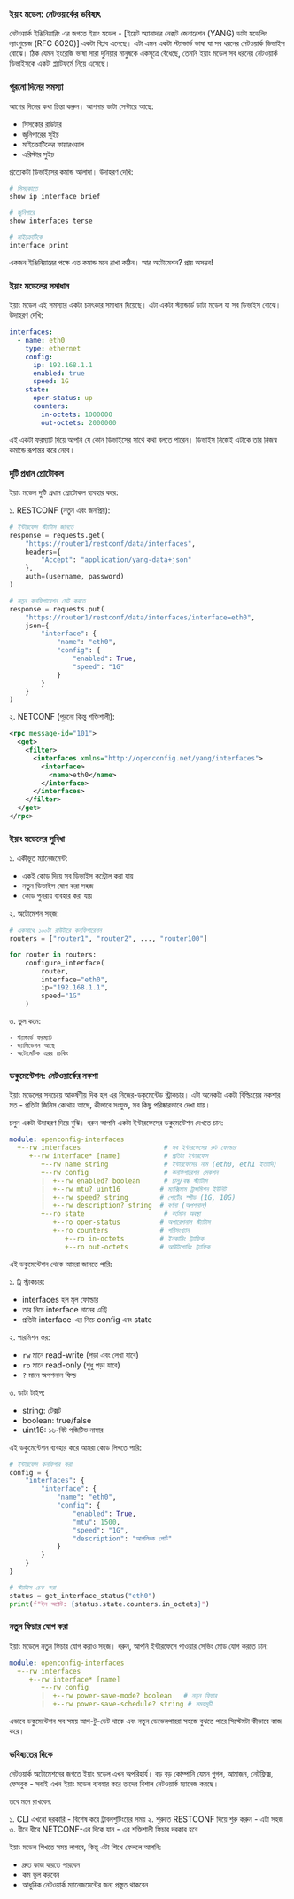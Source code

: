 ### ইয়াং মডেল: নেটওয়ার্কের ভবিষ্যৎ

নেটওয়ার্ক ইঞ্জিনিয়ারিং এর জগতে ইয়াং মডেল - [ইয়েট অ্যানাদার নেক্সট জেনারেশন (YANG) ডাটা মডেলিং ল্যাংগুয়েজ (RFC 6020)] একটা বিপ্লব এনেছে। এটা এমন একটা স্ট্যান্ডার্ড ভাষা যা সব ধরনের নেটওয়ার্ক ডিভাইস বোঝে। ঠিক যেমন ইংরেজি ভাষা সারা দুনিয়ার মানুষকে একসূত্রে বেঁধেছে, তেমনি ইয়াং মডেল সব ধরনের নেটওয়ার্ক ডিভাইসকে একটা প্ল্যাটফর্মে নিয়ে এসেছে।

### পুরনো দিনের সমস্যা

আগের দিনের কথা চিন্তা করুন। আপনার ডাটা সেন্টারে আছে:

- সিসকোর রাউটার
- জুনিপারের সুইচ
- মাইক্রোটিকের ফায়ারওয়াল
- এরিস্টার সুইচ

প্রত্যেকটা ডিভাইসের কমান্ড আলাদা। উদাহরণ দেখি:

```bash
# সিসকোতে
show ip interface brief

# জুনিপারে
show interfaces terse

# মাইক্রোটিকে
interface print
```

একজন ইঞ্জিনিয়ারের পক্ষে এত কমান্ড মনে রাখা কঠিন। আর অটোমেশন? প্রায় অসম্ভব!

### ইয়াং মডেলের সমাধান

ইয়াং মডেল এই সমস্যার একটা চমৎকার সমাধান দিয়েছে। এটা একটা স্ট্যান্ডার্ড ডাটা মডেল যা সব ডিভাইস বোঝে। উদাহরণ দেখি:

```yaml
interfaces:
  - name: eth0
    type: ethernet
    config:
      ip: 192.168.1.1
      enabled: true
      speed: 1G
    state:
      oper-status: up
      counters:
        in-octets: 1000000
        out-octets: 2000000
```

এই একটা ফরম্যাট দিয়ে আপনি যে কোন ডিভাইসের সাথে কথা বলতে পারেন। ডিভাইস নিজেই এটাকে তার নিজস্ব কমান্ডে রূপান্তর করে নেবে।

### দুটি প্রধান প্রোটোকল

ইয়াং মডেল দুটি প্রধান প্রোটোকল ব্যবহার করে:

১. RESTCONF (নতুন এবং জনপ্রিয়):
```python
# ইন্টারফেস স্ট্যাটাস জানতে
response = requests.get(
    "https://router1/restconf/data/interfaces",
    headers={
        "Accept": "application/yang-data+json"
    },
    auth=(username, password)
)

# নতুন কনফিগারেশন সেট করতে
response = requests.put(
    "https://router1/restconf/data/interfaces/interface=eth0",
    json={
        "interface": {
            "name": "eth0",
            "config": {
                "enabled": True,
                "speed": "1G"
            }
        }
    }
)
```

২. NETCONF (পুরনো কিন্তু শক্তিশালী):
```xml
<rpc message-id="101">
  <get>
    <filter>
      <interfaces xmlns="http://openconfig.net/yang/interfaces">
        <interface>
          <name>eth0</name>
        </interface>
      </interfaces>
    </filter>
  </get>
</rpc>
```

### ইয়াং মডেলের সুবিধা

১. একীভূত ম্যানেজমেন্ট:

  - একই কোড দিয়ে সব ডিভাইস কন্ট্রোল করা যায়
  - নতুন ডিভাইস যোগ করা সহজ
  - কোড পুনরায় ব্যবহার করা যায়

২. অটোমেশন সহজ:
```python
# একসাথে ১০০টা রাউটারে কনফিগারেশন
routers = ["router1", "router2", ..., "router100"]

for router in routers:
    configure_interface(
        router,
        interface="eth0",
        ip="192.168.1.1",
        speed="1G"
    )
```

৩. ভুল কমে:

    - স্ট্যান্ডার্ড ফরম্যাট
    - ভ্যালিডেশন আছে
    - অটোমেটিক এরর চেকিং

### ডকুমেন্টেশন: নেটওয়ার্কের নকশা

ইয়াং মডেলের সবচেয়ে আকর্ষণীয় দিক হল এর নিজের-ডকুমেন্টেড স্ট্রাকচার। এটা অনেকটা একটা বিল্ডিংয়ের নকশার মত - প্রতিটা জিনিস কোথায় আছে, কীভাবে সংযুক্ত, সব কিছু পরিষ্কারভাবে দেখা যায়।

চলুন একটা উদাহরণ দিয়ে বুঝি। ধরুন আপনি একটা ইন্টারফেসের ডকুমেন্টেশন দেখতে চান:

```yaml
module: openconfig-interfaces
  +--rw interfaces                     # সব ইন্টারফেসের রুট ফোল্ডার
     +--rw interface* [name]           # প্রতিটা ইন্টারফেস
        +--rw name string              # ইন্টারফেসের নাম (eth0, eth1 ইত্যাদি)
        +--rw config                   # কনফিগারেশন সেকশন
        |  +--rw enabled? boolean      # চালু/বন্ধ স্ট্যাটাস
        |  +--rw mtu? uint16          # ম্যাক্সিমাম ট্রান্সমিশন ইউনিট
        |  +--rw speed? string        # পোর্টের স্পীড (1G, 10G)
        |  +--rw description? string  # বর্ণনা (অপশনাল)
        +--ro state                    # বর্তমান অবস্থা
           +--ro oper-status          # অপারেশনাল স্ট্যাটাস
           +--ro counters             # পরিসংখ্যান
              +--ro in-octets         # ইনকামিং ট্র্যাফিক
              +--ro out-octets        # আউটগোয়িং ট্র্যাফিক
```

এই ডকুমেন্টেশন থেকে আমরা জানতে পারি:

১. ট্রি স্ট্রাকচার:

  - interfaces হল মূল ফোল্ডার
  - তার নিচে interface নামের এন্ট্রি
  - প্রতিটা interface-এর নিচে config এবং state

২. পারমিশন স্তর:

  - `rw` মানে read-write (পড়া এবং লেখা যাবে)
  - `ro` মানে read-only (শুধু পড়া যাবে)
  - `?` মানে অপশনাল ফিল্ড

৩. ডাটা টাইপ:

  - string: টেক্সট
  - boolean: true/false
  - uint16: ১৬-বিট পজিটিভ নাম্বার

এই ডকুমেন্টেশন ব্যবহার করে আমরা কোড লিখতে পারি:

```python
# ইন্টারফেস কনফিগার করা
config = {
    "interfaces": {
        "interface": {
            "name": "eth0",
            "config": {
                "enabled": True,
                "mtu": 1500,
                "speed": "1G",
                "description": "আপলিংক পোর্ট"
            }
        }
    }
}

# স্ট্যাটাস চেক করা
status = get_interface_status("eth0")
print(f"ইন অক্টেট: {status.state.counters.in_octets}")
```

### নতুন ফিচার যোগ করা

ইয়াং মডেলে নতুন ফিচার যোগ করাও সহজ। ধরুন, আপনি ইন্টারফেসে পাওয়ার সেভিং মোড যোগ করতে চান:

```yaml
module: openconfig-interfaces
  +--rw interfaces
     +--rw interface* [name]
        +--rw config
        |  +--rw power-save-mode? boolean   # নতুন ফিচার
        |  +--rw power-save-schedule? string # সময়সূচী
```

এভাবে ডকুমেন্টেশন সব সময় আপ-টু-ডেট থাকে এবং নতুন ডেভেলপাররা সহজে বুঝতে পারে সিস্টেমটা কীভাবে কাজ করে।

### ভবিষ্যতের দিকে

নেটওয়ার্ক অটোমেশনের জগতে ইয়াং মডেল এখন অপরিহার্য। বড় বড় কোম্পানি যেমন গুগল, আমাজন, নেটফ্লিক্স, ফেসবুক - সবাই এখন ইয়াং মডেল ব্যবহার করে তাদের বিশাল নেটওয়ার্ক ম্যানেজ করছে।

তবে মনে রাখবেন:

১. CLI এখনো দরকারি - বিশেষ করে ট্রাবলশুটিংয়ের সময়
২. শুরুতে RESTCONF দিয়ে শুরু করুন - এটা সহজ
৩. ধীরে ধীরে NETCONF-এর দিকে যান - এর শক্তিশালী ফিচার দরকার হবে

ইয়াং মডেল শিখতে সময় লাগবে, কিন্তু এটা শিখে ফেললে আপনি:

- দ্রুত কাজ করতে পারবেন
- কম ভুল করবেন
- আধুনিক নেটওয়ার্ক ম্যানেজমেন্টের জন্য প্রস্তুত থাকবেন